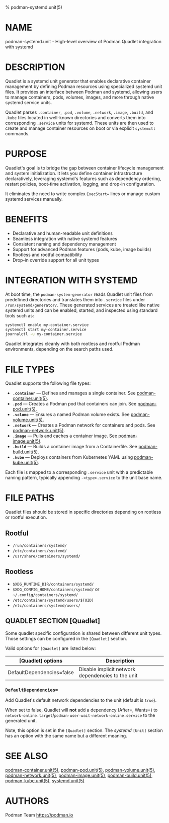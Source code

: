 % podman-systemd.unit(5)

# NAME

podman-systemd.unit - High-level overview of Podman Quadlet integration with systemd

# DESCRIPTION

Quadlet is a systemd unit generator that enables declarative container management by defining
Podman resources using specialized systemd unit files. It provides an interface between Podman and systemd,
allowing users to manage containers, pods, volumes, images, and more through native systemd service units.

Quadlet parses `.container`, `.pod`, `.volume`, `.network`, `.image`, `.build`, and `.kube` files located in
well-known directories and converts them into corresponding `.service` units for systemd. These units are then
used to create and manage container resources on boot or via explicit `systemctl` commands.

# PURPOSE

Quadlet's goal is to bridge the gap between container lifecycle management and system initialization. It lets
you define container infrastructure declaratively, leveraging systemd's features such as dependency ordering,
restart policies, boot-time activation, logging, and drop-in configuration.

It eliminates the need to write complex `ExecStart=` lines or manage custom systemd services manually.

# BENEFITS

- Declarative and human-readable unit definitions
- Seamless integration with native systemd features
- Consistent naming and dependency management
- Support for advanced Podman features (pods, kube, image builds)
- Rootless and rootful compatibility
- Drop-in override support for all unit types

# INTEGRATION WITH SYSTEMD

At boot time, the `podman-system-generator` reads Quadlet unit files from predefined directories and translates
them into `.service` files under `/run/systemd/generator/`. These generated services are treated like native
systemd units and can be enabled, started, and inspected using standard tools such as:

```bash
systemctl enable my-container.service
systemctl start my-container.service
journalctl -u my-container.service
```

Quadlet integrates cleanly with both rootless and rootful Podman environments, depending on the search paths used.

# FILE TYPES

Quadlet supports the following file types:

- **`.container`** — Defines and manages a single container. See [podman-container.unit(5)](podman-container.unit.5.md).
- **`.pod`** — Creates a Podman pod that containers can join. See [podman-pod.unit(5)](podman-pod.unit.5.md).
- **`.volume`** — Ensures a named Podman volume exists. See [podman-volume.unit(5)](podman-volume.unit.5.md).
- **`.network`** — Creates a Podman network for containers and pods. See [podman-network.unit(5)](podman-network.unit.5.md).
- **`.image`** — Pulls and caches a container image. See [podman-image.unit(5)](podman-image.unit.5.md).
- **`.build`** — Builds a container image from a Containerfile. See [podman-build.unit(5)](podman-build.unit.5.md).
- **`.kube`** — Deploys containers from Kubernetes YAML using [podman-kube.unit(5)](podman-kube.unit.5.md).

Each file is mapped to a corresponding `.service` unit with a predictable naming pattern, typically appending
`-<type>.service` to the unit base name.

# FILE PATHS

Quadlet files should be stored in specific directories depending on rootless or rootful execution.

## Rootful

- `/run/containers/systemd/`
- `/etc/containers/systemd/`
- `/usr/share/containers/systemd/`

## Rootless

- `$XDG_RUNTIME_DIR/containers/systemd/`
- `$XDG_CONFIG_HOME/containers/systemd/` or `~/.config/containers/systemd/`
- `/etc/containers/systemd/users/$(UID)`
- `/etc/containers/systemd/users/`

## QUADLET SECTION [Quadlet]
Some quadlet specific configuration is shared between different unit types. Those settings
can be configured in the `[Quadlet]` section.

Valid options for `[Quadlet]` are listed below:

| **[Quadlet] options**      | **Description**                                   |
|----------------------------|---------------------------------------------------|
| DefaultDependencies=false  | Disable implicit network dependencies to the unit |

### `DefaultDependencies=`

Add Quadlet's default network dependencies to the unit (default is `true`).

When set to false, Quadlet will **not** add a dependency (After=, Wants=) to
`network-online.target`/`podman-user-wait-network-online.service` to the generated unit.

Note, this option is set in the `[Quadlet]` section. The _systemd_ `[Unit]` section
has an option with the same name but a different meaning.

# SEE ALSO

[podman-container.unit(5)](podman-container.unit.5.md),
[podman-pod.unit(5)](podman-pod.unit.5.md),
[podman-volume.unit(5)](podman-volume.unit.5.md),
[podman-network.unit(5)](podman-network.unit.5.md),
[podman-image.unit(5)](podman-image.unit.5.md),
[podman-build.unit(5)](podman-build.unit.5.md),
[podman-kube.unit(5)](podman-kube.unit.5.md),
[systemd.unit(5)](https://www.freedesktop.org/software/systemd/man/systemd.unit.html)

# AUTHORS

Podman Team <https://podman.io>
